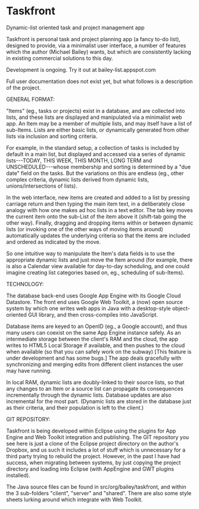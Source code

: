 # Taskfront
Dynamic-list oriented task and project management app


Taskfront is personal task and project planning app (a fancy to-do list), designed to provide, via a minimalist user interface, a number of features which the author (Michael Bailey) wants, but which are consistently lacking in existing commercial solutions to this day.

Development is ongoing. Try it out at bailey-list.appspot.com

Full user documentation does not exist yet, but what follows is a description of the project.

GENERAL FORMAT:

"Items" (eg., tasks or projects) exist in a database, and are collected into lists, and these lists are displayed and manipulated via a minimalist web app. An Item may be a member of multiple lists, and may itself have a list of sub-Items. Lists are either basic lists, or dynamically generated from other lists via inclusion and sorting criteria.

For example, in the standard setup, a collection of tasks is included by default in a main list, but displayed and accessed via a series of dynamic lists---TODAY, THIS WEEK, THIS MONTH, LONG TERM and UNSCHEDULED---whose membership and sorting is determined by a "due date" field on the tasks. But the variations on this are endless (eg., other complex criteria, dynamic lists derived from dynamic lists, unions/intersections of lists).

In the web interface, new items are created and added to a list by pressing carriage return and then typing the main item text, in a deliberately close analogy with how one makes ad hoc lists in a text editor. The tab key moves the current item onto the sub-List of the item above it (shift-tab going the other way). Finally, dragging and dropping items within or between dynamic lists (or invoking one of the other ways of moving items around) automatically updates the underlying criteria so that the items are included and ordered as indicated by the move.

So one intuitive way to manipulate the Item's data fields is to use the appropriate dynamic lists and just move the Item around (for example, there is also a Calendar view available for day-to-day scheduling, and one could imagine creating list categories based on, eg., scheduling of sub-Items).

TECHNOLOGY:

The database back-end uses Google App Engine with its Google Cloud Datastore. The front end uses Google Web Toolkit, a (now) open source system by which one writes web apps in Java with a desktop-style object-oriented GUI library, and then cross-compiles into JavaScript.

Database items are keyed to an OpenID (eg., a Google account), and thus many users can coexist on the same App Engine instance safely. As an intermediate storage between the client's RAM and the cloud, the app writes to HTML5 Local Storage if available, and then pushes to the cloud when available (so that you can safely work on the subway) [This feature is under development and has some bugs.] The app deals gracefully with synchronizing and merging edits from different client instances the user may have running.

In local RAM, dynamic lists are doubly-linked to their source lists, so that any changes to an Item or a source list can propagate its consequences incrementally through the dynamic lists. Database updates are also incremental for the most part. (Dynamic lists are stored in the database just as their criteria, and their population is left to the client.)

GIT REPOSITORY:

Taskfront is being developed within Eclipse using the plugins for App Engine and Web Toolkit integration and publishing. The GIT repository you see here is just a clone of the Eclipse project directory on the author's Dropbox, and us such it includes a lot of stuff which is unnecessary for a third party trying to rebuild the project. However, in the past I have had success, when migrating between systems, by just copying the project directory and loading into Eclipse (with AppEngine and GWT plugins installed).

The Java source files can be found in src/org/bailey/taskfront, and within the 3 sub-folders "client", "server" and "shared". There are also some style sheets lurking around which integrate with Web Toolkit. 

